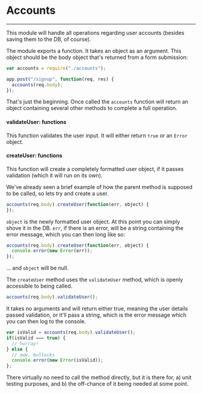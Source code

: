 # Accounts

___

This module will handle all operations regarding user accounts (besides saving them to the DB, of course).

The module exports a function. It takes an object as an argument. This object should be the body object that's returned from a form submission:

```js
var accounts = require("./accounts");

app.post("/signup", function(req, res) {
  accounts(req.body);
});
```

That's just the beginning. Once called the `accounts` function will return an object containing several other methods to complete a full operation.

#### validateUser: functions

This function validates the user input. It will either return `true` or an `Error` object.

#### createUser: functions

This function will create a completely formatted user object, if it passes validation (which it will run on its own).

We've already seen a brief example of how the parent method is supposed to be called, so lets try and create a user.

```js
accounts(req.body).createUser(function(err, object) {
});
```
`object` is the newly formatted user object. At this point you can simply shove it in the DB.
`err`, if there is an error, will be a string containing the error message, which you can then long like so:

```js
accounts(req.body).createUser(function(err, object) {
  console.error(new Error(err));
});
```
... and `object` will be null.

The `createUser` method uses the `validateUser` method, which is openly accessible to being called.

```js
accounts(req.body).validateUser();
```

It takes no arguments and will return either true, meaning the user details passed validation, or it'll pass a string, which is the error message which you can then log to the console.

```js
var isValid = accounts(req.body).validateUser();
if(isValid === true) {
  // hurray!
} else {
  // aww, bullocks
  console.error(new Error(isValid));
};
```

There virtually no need to call the method directly, but it is there for, a) unit testing purposes, and b) the off-chance of it being needed at some point.
